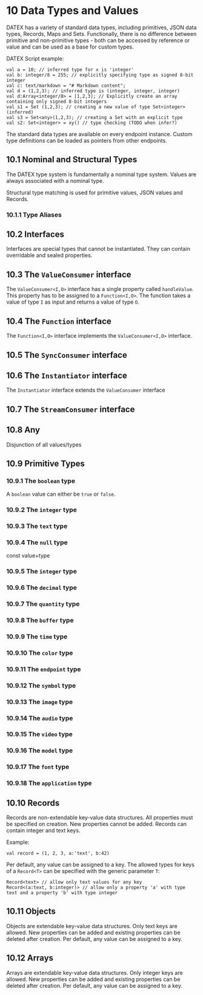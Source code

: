# 10 Data Types and Values

DATEX has a variety of standard data types, including primitives, JSON data
types, Records, Maps and Sets. Functionally, there is no difference between
primitive and non-primitive types - both can be accessed by reference or value
and can be used as a base for custom types.

DATEX Script example:

```datex
val a = 10; // inferred type for x is 'integer'
val b: integer/8 = 255; // explicitly specifying type as signed 8-bit integer
val c: text/markdown = "# Markdown content";
val d = (1,2,3); // inferred type is (integer, integer, integer)
val d:Array<integer/8> = [1,2,3]; // Explicitly create an array containing only signed 8-bit integers
val s1 = Set (1,2,3); // creating a new value of type Set<integer> (inferred)
val s3 = Set<any>(1,2,3); // creating a Set with an explicit type
val s2: Set<integer> = xy() // type checking (TODO when infer?)
```

<!--Type definitions are created with the special `Type` data type. -->

The standard data types are available on every endpoint instance. Custom type
definitions can be loaded as pointers from other endpoints.

## 10.1 Nominal and Structural Types

The DATEX type system is fundamentally a nominal type system. Values are always
associated with a nominal type.

Structural type matching is used for primitive values, JSON values and Records.

### 10.1.1 Type Aliases

## 10.2 Interfaces

Interfaces are special types that cannot be instantiated. They can contain
overridable and sealed properties.

## 10.3 The `ValueConsumer` interface

The `ValueConsumer<I,O>` interface has a single property called `handleValue`.
This property has to be assigned to a `Function<I,O>`. The function takes a
value of type `I` as input and returns a value of type `O`.

## 10.4 The `Function` interface

The `Function<I,O>` interface implements the `ValueConsumer<I,O>` interface.

## 10.5 The `SyncConsumer` interface

## 10.6 The `Instantiator` interface

The `Instantiator` interface extends the `ValueConsumer` interface

## 10.7 The `StreamConsumer` interface

## 10.8 Any

Disjunction of all values/types

## 10.9 Primitive Types

### 10.9.1 The `boolean` type

A `boolean` value can either be `true` or `false`.

### 10.9.2 The `integer` type

### 10.9.3 The `text` type

### 10.9.4 The `null` type

const value+type

### 10.9.5 The `integer` type

### 10.9.6 The `decimal` type

### 10.9.7 The `quantity` type

### 10.9.8 The `buffer` type

### 10.9.9 The `time` type

### 10.9.10 The `color` type

### 10.9.11 The `endpoint` type

### 10.9.12 The `symbol` type

### 10.9.13 The `image` type

### 10.9.14 The `audio` type

### 10.9.15 The `video` type

### 10.9.16 The `model` type

### 10.9.17 The `font` type

### 10.9.18 The `application` type

## 10.10 Records

Records are non-extendable key-value data structures. All properties must be
specified on creation. New properties cannot be added. Records can contain
integer and text keys.

Example:

```datex
val record = (1, 2, 3, a:'text', b:42)
```

Per default, any value can be assigned to a key. The allowed types for keys of a
`Record<T>` can be specified with the generic parameter `T`:

```datex
Record<text> // allow only text values for any key
Record<(a:text, b:integer)> // allow only a property 'a' with type text and a property 'b' with type integer
```

## 10.11 Objects

Objects are extendable key-value data structures. Only text keys are allowed.
New properties can be added and existing properties can be deleted after
creation. Per default, any value can be assigned to a key.

## 10.12 Arrays

Arrays are extendable key-value data structures. Only integer keys are allowed.
New properties can be added and existing properties can be deleted after
creation. Per default, any value can be assigned to a key.
